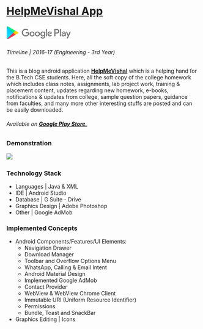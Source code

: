# [HelpMeVishal App](https://play.google.com/store/apps/details?id=com.wordpress.helpmevishal.helpmevishalapp) 
[!["HelpMeVishal" App](/Android%20App%20|%20HelpMeVishal/google-pay-store.png)](https://play.google.com/store/apps/details?id=com.wordpress.helpmevishal.helpmevishalapp "HelpMeVishal")

###### Timeline | 2016-17 (Engineering - 3rd Year)

This is a blog android application **[HelpMeVishal](https://play.google.com/store/apps/details?id=com.wordpress.helpmevishal.helpmevishalapp)** which is a helping hand for the B.Tech CSE students. Here, all the soft copy of the college homework which includes class notes, assignments, lab project work, training & placement content, updates regarding new homework, e-books, notifications & updates from college, sample question papers, guidance from faculties, and many more other interesting stuffs are posted and can be easily downloaded. 
###### Available on **[Google Play Store.](https://play.google.com/store/apps/details?id=com.wordpress.helpmevishal.helpmevishalapp)** 

### Demonstration

![](/Android%20App%20|%20HelpMeVishal/HelpMeVishal.gif)

### Technology Stack
* Languages | Java & XML
* IDE | Android Studio
* Database | G Suite - Drive
* Graphics Design | Adobe Photoshop
* Other | Google AdMob

### Implemented Concepts
- Android Components/Features/UI Elements:
  - Navigation Drawer
  - Download Manager
  - Toolbar and Overflow Options Menu
  - WhatsApp, Calling & Email Intent
  - Android Material Design
  - Implemented Google AdMob
  - Contact Provider
  - WebView & WebView Chrome Client
  - Immutable URI (Uniform Resource Identifier)
  - Permissions
  - Bundle, Toast and SnackBar
- Graphics Editing | Icons
